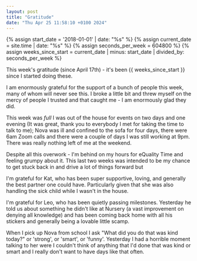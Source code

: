 ```yaml
---
layout: post
title: "Gratitude"
date: "Thu Apr 25 11:58:10 +0100 2024"
---
```



{% assign start_date = '2018-01-01' | date: "%s" %}
{% assign current_date = site.time | date: "%s" %}
{% assign seconds_per_week = 604800 %}
{% assign weeks_since_start = current_date | minus: start_date | divided_by: seconds_per_week %}



This week's gratitude (since April 17th) - it's been {{ weeks_since_start }} since I started doing these. 

I am enormously grateful for the support of a bunch of people this week, many of whom will never see this.  I broke a little bit and threw myself on the mercy of people I trusted and that caught me - I am enormously glad they did. 

This week was *full* I was out of the house for events on two days and one evening (It was great, thank you to everybody I met for taking the time to talk to me); Nova was ill and confined to the sofa for four days, there were 6am Zoom calls and  there were a couple of days I was still working at 9pm.  There was really nothing left of me at the weekend.   

Despite all this overwork - I'm behind on my hours for eQuality Time and feeling grumpy about it. This last two weeks was intended to be my chance to get stuck back in and drive a lot of things forward but   

I'm grateful for Kat, who has been super supportive, loving, and generally the best partner one could have. Particularly given that she was also handling the sick child while I wasn't in the house. 

I'm grateful for Leo, who has been quietly passing milestones.  Yesterday he told us about something he didn't like at Nursery (a vast improvement on denying all knowledge) and has been coming back home with all his stickers and generally being a lovable little scamp.  

When I pick up Nova from school I ask "What did you do that was kind today?" or 'strong', or 'smart', or 'funny'. Yesterday I had a horrible moment talking to her were I couldn't think of anything that I'd done that was kind or smart and I really don't want to have days like that often.  
